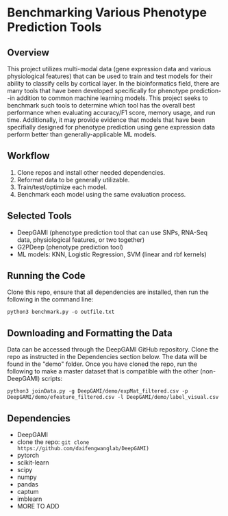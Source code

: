 # Benchmarking Various Phenotype Prediction Tools

## Overview
This project utilizes multi-modal data (gene expression data and various physiological features) that can be used to train and test models for their ability to classify cells by cortical layer.
In the bioinformatics field, there are many tools that have been developed specifically for phenotype prediction--in addition to common machine learning models. This project 
seeks to benchmark such tools to determine which tool has the overall best performance when evaluating accuracy/F1 score, memory usage, and run time. Additionally, it may
provide evidence that models that have been specifially designed for phenotype prediction using gene expression data perform better than generally-applicable ML models.

## Workflow
1. Clone repos and install other needed dependencies.
2. Reformat data to be generally utilizable.
3. Train/test/optimize each model.
4. Benchmark each model using the same evaluation process.

## Selected Tools
- DeepGAMI (phenotype prediction tool that can use SNPs, RNA-Seq data, physiological features, or two together)
- G2PDeep (phenotype prediction tool)
- ML models: KNN, Logistic Regression, SVM (linear and rbf kernels)

## Running the Code
Clone this repo, ensure that all dependencies are installed, then run the following in the command line:
```
python3 benchmark.py -o outfile.txt
```

## Downloading and Formatting the Data
Data can be accessed through the DeepGAMI GitHub repository. Clone the repo as instructed in the Dependencies section below. The data will be found in the "demo" folder.
Once you have cloned the repo, run the following to make a master dataset that is compatible with the other (non-DeepGAMI) scripts:

```
python3 joinData.py -g DeepGAMI/demo/expMat_filtered.csv -p DeepGAMI/demo/efeature_filtered.csv -l DeepGAMI/demo/label_visual.csv
```

## Dependencies
- DeepGAMI
-   clone the repo: `git clone https://github.com/daifengwanglab/DeepGAMI)`
- pytorch
- scikit-learn
- scipy
- numpy
- pandas
- captum
- imblearn
- MORE TO ADD
